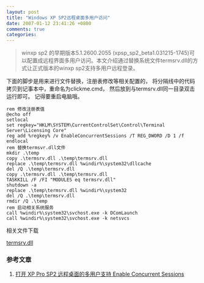 ```yaml
---
layout: post
title: "Windows XP SP2远程桌面多用户访问"
date: 2007-01-12 23:41:26 +0800
comments: true
categories: 
---
```

> winxp sp2 的早期版本5.1.2600.2055 (xpsp_sp2_beta1.031215-1745)可以配置成远程界面多用户访问。本文介绍通过替换系统文件termsrv.dll的方式让正式版本的winxp sp2支持多用户远程登录。

下面的脚步是用来进行文件替换，注册表修改等相关配置的，
将分隔线中的代码拷贝到记事本中，重命名为clickme.cmd，
然后放到与termsrv.dll同一目录双击运行即可。
记得要重启电脑哦。

	rem 修改注册表值
	@echo off
	setlocal
	set regkey="HKLM\SYSTEM\CurrentControlSet\Control\Terminal Server\Licensing Core"
	reg add %regkey% /v EnableConcurrentSessions /T REG_DWORD /D 1 /f
	endlocal
	rem 替换termsvr.dll文件
	mkdir .\temp
	copy .\termsrv.dll .\temp\termsrv.dll
	replace .\temp\termsrv.dll %windir%\system32\dllcache
	del /Q .\temp\termsrv.dll
	copy .\termsrv.dll .\temp\termsrv.dll
	TASKKILL /F /FI "MODULES eq termsrv.dll"
	shutdown -a
	replace .\temp\termsrv.dll %windir%\system32  
	del /Q .\temp\termsrv.dll
	rmdir /Q .\temp
	rem 启动相关系统服务
	call %windir%\system32\svchost.exe -k DComLaunch
	call %windir%\system32\svchost.exe -k netsvcs

相关文件下载

[termsrv.dll](http://windtear.net/images/termsrv.dll)

### 参考文章
1. [打开 XP Pro SP2 远程桌面的多用户支持 Enable Concurrent Sessions](http://windtear.net/archives/2006/04/13/000960.html)
